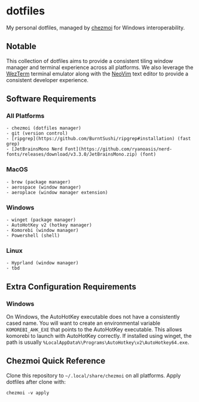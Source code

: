 # dotfiles

My personal dotfiles, managed by [chezmoi](https://github.com/twpayne/chezmoi)
for Windows interoperability.

## Notable

This collection of dotfiles aims to provide a consistent tiling window manager
and terminal experience across all platforms. We also leverage the [WezTerm](https://wezterm.com/)
terminal emulator along with the [NeoVim](https://neovim.io/) text editor to
provide a consistent developer experience.

## Software Requirements

### All Platforms
    - chezmoi (dotfiles manager)
    - git (version control)
    - [ripgrep](https://github.com/BurntSushi/ripgrep#installation) (fast grep)
    - [JetBrainsMono Nerd Font](https://github.com/ryanoasis/nerd-fonts/releases/download/v3.3.0/JetBrainsMono.zip) (font)

### MacOS
    - brew (package manager)
    - aerospace (window manager)
    - aeroplace (window manager extension)

### Windows
    - winget (package manager)
    - AutoHotKey v2 (hotkey manager)
    - Komorebi (window manager)
    - Powershell (shell)

### Linux
    - Hyprland (window manager)
    - tbd

## Extra Configuration Requirements

### Windows
On Windows, the AutoHotKey executable does not have a consistently cased name.
You will want to create an environmental variable `KOMOREBI_AHK_EXE` that points
to the AutoHotKey executable. This allows komorebi to launch with AutoHotKey
correctly. If installed using winget, the path is usually `%LocalAppData%\Programs\AutoHotkey\v2\AutoHotkey64.exe`.

## Chezmoi Quick Reference

Clone this repository to `~/.local/share/chezmoi` on all platforms. Apply
dotfiles after clone with:

```shell
chezmoi -v apply
```

